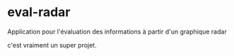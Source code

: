 # eval-radar
Application pour l'évaluation des informations à partir d'un graphique radar

c'est vraiment un super projet.
